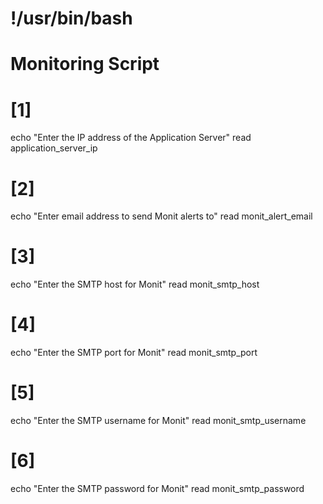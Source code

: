 # !/usr/bin/bash
# Monitoring Script

# [1] 
echo "Enter the IP address of the Application Server"
read application_server_ip
# [2] 
echo "Enter email address to send Monit alerts to"
read monit_alert_email
# [3]
echo "Enter the SMTP host for Monit"
read monit_smtp_host
# [4]
echo "Enter the SMTP port for Monit"
read monit_smtp_port
# [5]
echo "Enter the SMTP username for Monit"
read monit_smtp_username
# [6]
echo "Enter the SMTP password for Monit"
read monit_smtp_password
